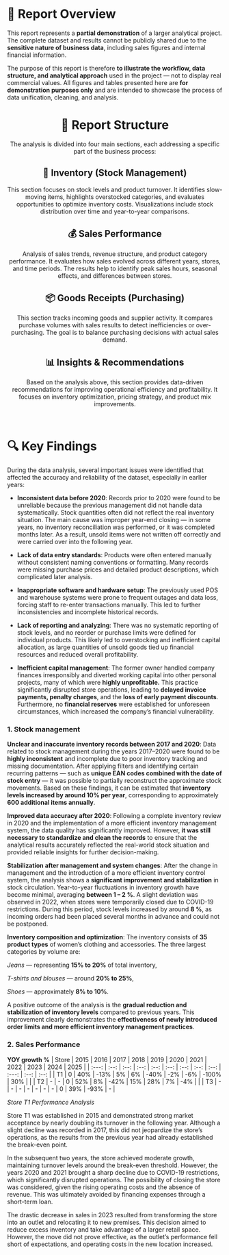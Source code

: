 # 🧾 Report Overview

This report represents a **partial demonstration** of a larger analytical project.
The complete dataset and results cannot be publicly shared due to the **sensitive nature of business data**, including sales figures and internal financial information.

The purpose of this report is therefore **to illustrate the workflow, data structure, and analytical approach** used in the project — not to display real commercial values.
All figures and tables presented here are **for demonstration purposes only** and are intended to showcase the process of data unification, cleaning, and analysis.

<center>

# 🧭 Report Structure

The analysis is divided into four main sections, each addressing a specific part of the business process:

## 🏬 Inventory (Stock Management)

This section focuses on stock levels and product turnover.
It identifies slow-moving items, highlights overstocked categories, and evaluates opportunities to optimize inventory costs.
Visualizations include stock distribution over time and year-to-year comparisons.

## 💰 Sales Performance

Analysis of sales trends, revenue structure, and product category performance.
It evaluates how sales evolved across different years, stores, and time periods.
The results help to identify peak sales hours, seasonal effects, and differences between stores.

## 📦 Goods Receipts (Purchasing)

This section tracks incoming goods and supplier activity.
It compares purchase volumes with sales results to detect inefficiencies or over-purchasing.
The goal is to balance purchasing decisions with actual sales demand.

## 📊 Insights & Recommendations

Based on the analysis above, this section provides data-driven recommendations for improving operational efficiency and profitability.
It focuses on inventory optimization, pricing strategy, and product mix improvements.

</center>

<br>

# 🔍 Key Findings

During the data analysis, several important issues were identified that affected the accuracy and reliability of the dataset, especially in earlier years:

- **Inconsistent data before 2020**:
  Records prior to 2020 were found to be unreliable because the previous management did not handle data systematically. Stock quantities often did not reflect the real inventory situation.
  The main cause was improper year-end closing — in some years, no inventory reconciliation was performed, or it was completed months later. As a result, unsold items were not written off correctly and were carried over into the following year.

- **Lack of data entry standards**:
  Products were often entered manually without consistent naming conventions or formatting. Many records were missing purchase prices and detailed product descriptions, which complicated later analysis.

- **Inappropriate software and hardware setup**:
  The previously used POS and warehouse systems were prone to frequent outages and data loss, forcing staff to re-enter transactions manually. This led to further inconsistencies and incomplete historical records.

- **Lack of reporting and analyzing**:
  There was no systematic reporting of stock levels, and no reorder or purchase limits were defined for individual products.
  This likely led to overstocking and inefficient capital allocation, as large quantities of unsold goods tied up financial resources and reduced overall profitability.

- **Inefficient capital management**:
  The former owner handled company finances irresponsibly and diverted working capital into other personal projects, many of which were **highly unprofitable.**
  This practice significantly disrupted store operations, leading to **delayed invoice payments, penalty charges**, and the **loss of early payment discounts**.
  Furthermore, no **financial reserves** were established for unforeseen circumstances, which increased the company’s financial vulnerability.

### 1. Stock management

**Unclear and inaccurate inventory records between 2017 and 2020**:
Data related to stock management during the years 2017–2020 were found to be **highly inconsistent** and incomplete due to poor inventory tracking and missing documentation.
After applying filters and identifying certain recurring patterns — such as **unique EAN codes combined with the date of stock entry** — it was possible to partially reconstruct the approximate stock movements.
Based on these findings, it can be estimated that **inventory levels increased by around 10% per year**, corresponding to approximately **600 additional items annually**.

**Improved data accuracy after 2020**:
Following a complete inventory review in 2020 and the implementation of a more efficient inventory management system, the data quality has significantly improved.
However, **it was still necessary to standardize and clean the records** to ensure that the analytical results accurately reflected the real-world stock situation and provided reliable insights for further decision-making.

**Stabilization after management and system changes**:
After the change in management and the introduction of a more efficient inventory control system, the analysis shows a **significant improvement and stabilization** in stock circulation.
Year-to-year fluctuations in inventory growth have become minimal, averaging **between 1 – 2 %**.
A slight deviation was observed in 2022, when stores were temporarily closed due to COVID-19 restrictions. During this period, stock levels increased by around **8 %**, as incoming orders had been placed several months in advance and could not be postponed.

**Inventory composition and optimization**:
The inventory consists of **35 product types** of women’s clothing and accessories.
The three largest categories by volume are:

_Jeans_ — representing **15% to 20%** of total inventory,

_T-shirts and blouses_ — around **20% to 25%**,

_Shoes_ — approximately **8% to 10%**.

A positive outcome of the analysis is the **gradual reduction and stabilization of inventory levels** compared to previous years.
This improvement clearly demonstrates the **effectiveness of newly introduced order limits and more efficient inventory management practices**.

### 2. Sales Performance

**YOY growth %**
| Store | 2015 | 2016 | 2017 | 2018 | 2019 | 2020 | 2021 | 2022 | 2023 | 2024 | 2025 |
| :---: | :--: | :--: | :--: | :--: | :--: | :--: | :--: | :--: | :---: | :--: | :--: |
| T1 | 0 | 40% | -13% | 5% | 6% | -40% | -2% | -6% | -100% | 30% | |
| T2 | - | - | 0 | 52% | 8% | -42% | 15% | 28% | 7% | -4% | |
| T3 | - | - | - | - | - | - | - | 0 | 39% | -93% | - |

_Store T1 Performance Analysis_

Store T1 was established in 2015 and demonstrated strong market acceptance by nearly doubling its turnover in the following year. Although a slight decline was recorded in 2017, this did not jeopardize the store’s operations, as the results from the previous year had already established the break-even point.

In the subsequent two years, the store achieved moderate growth, maintaining turnover levels around the break-even threshold. However, the years 2020 and 2021 brought a sharp decline due to COVID-19 restrictions, which significantly disrupted operations. The possibility of closing the store was considered, given the rising operating costs and the absence of revenue. This was ultimately avoided by financing expenses through a short-term loan.

The drastic decrease in sales in 2023 resulted from transforming the store into an outlet and relocating it to new premises. This decision aimed to reduce excess inventory and take advantage of a larger retail space. However, the move did not prove effective, as the outlet’s performance fell short of expectations, and operating costs in the new location increased.
